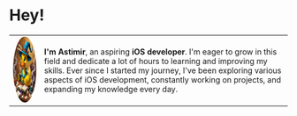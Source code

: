 # Hey! 
<table>
  <tr>
    <td>
      <img src="https://github.com/AstikFantastic/AstikFantastic/blob/main/Leonardo_Phoenix_10_Vibrant_2D_illustration_of_a_bright_yellow_1.jpg" 
           width="120" height="120" 
           alt="My Image" 
           style="border-radius: 50%; margin-right: 20px;">
    </td>
    <td>
      <strong>I'm Astimir</strong>, an aspiring <strong>iOS developer</strong>.  
      I'm eager to grow in this field and dedicate a lot of hours to learning and improving my skills.  
      Ever since I started my journey, I've been exploring various aspects of iOS development,  
      constantly working on projects, and expanding my knowledge every day.
    </td>
  </tr>
</table>
